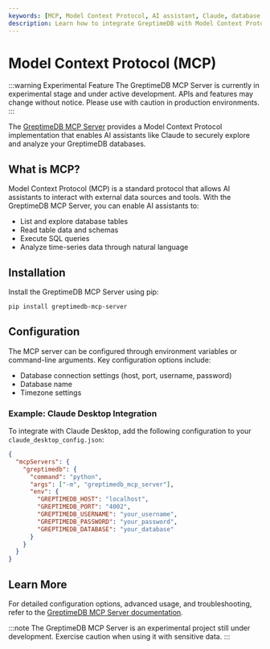 ```yaml
---
keywords: [MCP, Model Context Protocol, AI assistant, Claude, database integration]
description: Learn how to integrate GreptimeDB with Model Context Protocol (MCP) for AI assistants to explore and analyze your time-series data.
---
```


# Model Context Protocol (MCP)

:::warning Experimental Feature
The GreptimeDB MCP Server is currently in experimental stage and under active development. APIs and features may change without notice. Please use with caution in production environments.
:::

The [GreptimeDB MCP Server](https://github.com/GreptimeTeam/greptimedb-mcp-server) provides a Model Context Protocol implementation that enables AI assistants like Claude to securely explore and analyze your GreptimeDB databases.

## What is MCP?

Model Context Protocol (MCP) is a standard protocol that allows AI assistants to interact with external data sources and tools. With the GreptimeDB MCP Server, you can enable AI assistants to:

- List and explore database tables
- Read table data and schemas
- Execute SQL queries
- Analyze time-series data through natural language

## Installation

Install the GreptimeDB MCP Server using pip:

```bash
pip install greptimedb-mcp-server
```

## Configuration

The MCP server can be configured through environment variables or command-line arguments. Key configuration options include:

- Database connection settings (host, port, username, password)
- Database name
- Timezone settings

### Example: Claude Desktop Integration

To integrate with Claude Desktop, add the following configuration to your `claude_desktop_config.json`:

```json
{
  "mcpServers": {
    "greptimedb": {
      "command": "python",
      "args": ["-m", "greptimedb_mcp_server"],
      "env": {
        "GREPTIMEDB_HOST": "localhost",
        "GREPTIMEDB_PORT": "4002",
        "GREPTIMEDB_USERNAME": "your_username",
        "GREPTIMEDB_PASSWORD": "your_password",
        "GREPTIMEDB_DATABASE": "your_database"
      }
    }
  }
}
```

## Learn More

For detailed configuration options, advanced usage, and troubleshooting, refer to the [GreptimeDB MCP Server documentation](https://github.com/GreptimeTeam/greptimedb-mcp-server).

:::note
The GreptimeDB MCP Server is an experimental project still under development. Exercise caution when using it with sensitive data.
:::